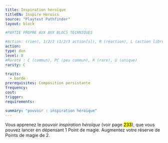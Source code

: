 ```yaml
---
title: Inspiration héroïque
titleEN: Inspire Heroics
source: "Playtest Pathfinder"
layout: block

#PARTIE PROPRE AUX AUX BLOCS TECHNIQUES

#Action: (rien), 1/2/3 (1/2/3 action[s]), R (réaction), L (action libre)
action: 
type: don
level: 8
#Rareté : C (commun), PC (peu commun), R (rare), U (unique)
rarity: C

traits:
  - barde
prerequisites: Composition persistante
frequency: 
cost:
trigger: 
requirements:

summary: "pouvoir : inspiration héroïque"
---
```


Vous apprenez le pouvoir *inspiration héroïque* (voir page <mark>233</mark>), que vous pouvez lancer en dépensant 1 Point de magie. Augmentez votre réserve de Points de magie de 2.